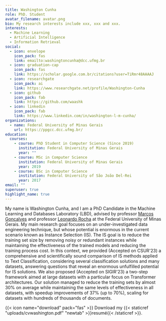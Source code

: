 ```yaml
---
title: Washington Cunha
role: PhD. Student
avatar_filename: avatar.png
bio: My research interests include xxx, xxx and xxx.
interests:
  - Machine Learning
  - Artificial Intelligence
  - Information Retrieval
social:
  - icon: envelope
    icon_pack: fas
    link: emailto:washingtoncunha@dcc.ufmg.br
  - icon: graduation-cap
    icon_pack: fas
    link: https://scholar.google.com.br/citations?user=TiRmr48AAAAJ
  - icon: researchgate
    icon_pack: ai
    link: https://www.researchgate.net/profile/Washington-Cunha
  - icon: github
    icon_pack: fab
    link: https://github.com/waashk
  - icon: linkedin
    icon_pack: fab
    link: https://www.linkedin.com/in/washington-l-m-cunha/
organizations:
  - name: Federal University of Minas Gerais
    url: https://ppgcc.dcc.ufmg.br/
education:
  courses:
    - course: PhD Student in Computer Science (Since 2019)
      institution: Federal University of Minas Gerais
      year: ""
    - course: MSc in Computer Science
      institution: Federal University of Minas Gerais
      year: 2019
    - course: BSc in Computer Science
      institution: Federal University of São João Del-Rei
      year: 2017
email: ""
superuser: true
highlight_name: true
---
```

My name is Washington Cunha, and I am a PhD Candidate in the Machine Learning and Databases Laboratory (LBD), advised by professor [Marcos Goncalves](https://scholar.google.com.br/citations?user=IStCGaoAAAAJ)  and professor [Leonardo Rocha](https://scholar.google.com.br/citations?user=P3m8CaIAAAAJ) at the Federal University of Minas Gerais. My main research goal focuses on an under-investigated data engineering technique, but whose potential is enormous in the current scenario known as Instance Selection (IS). The IS goal is to reduce the training set size by removing noisy or redundant instances while maintaining the effectiveness of the trained models and reducing the training process cost. In this context, we provided (Accepted on CSUR'23) a comprehensive and scientifically sound comparison of IS methods applied to Text Classification, considering several classification solutions and many datasets, answering questions that reveal an enormous unfulfilled potential for IS solutions. We also proposed (Accepted on SIGIR'23) a two-step framework aimed at large datasets with a particular focus on Transformer architectures. Our solution managed to reduce the training sets by almost 30% on average while maintaining the same levels of effectiveness in all datasets, with speedup improvements of 37% (up to 70%), scaling for datasets with hundreds of thousands of documents.


{{< icon name="download" pack="fas" >}} Download my {{< staticref "uploads/cvwashington.pdf" "newtab" >}}resumé{{< /staticref >}}.
